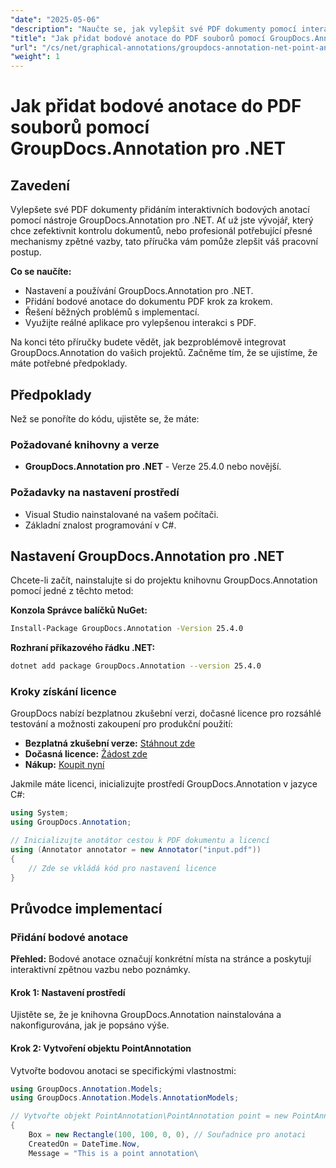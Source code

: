 ```yaml
---
"date": "2025-05-06"
"description": "Naučte se, jak vylepšit své PDF dokumenty pomocí interaktivních bodových anotací pomocí nástroje GroupDocs.Annotation pro .NET. Tato podrobná příručka zahrnuje nastavení, implementaci a řešení problémů."
"title": "Jak přidat bodové anotace do PDF souborů pomocí GroupDocs.Annotation pro .NET"
"url": "/cs/net/graphical-annotations/groupdocs-annotation-net-point-annotations-pdf/"
"weight": 1
---
```


# Jak přidat bodové anotace do PDF souborů pomocí GroupDocs.Annotation pro .NET

## Zavedení

Vylepšete své PDF dokumenty přidáním interaktivních bodových anotací pomocí nástroje GroupDocs.Annotation pro .NET. Ať už jste vývojář, který chce zefektivnit kontrolu dokumentů, nebo profesionál potřebující přesné mechanismy zpětné vazby, tato příručka vám pomůže zlepšit váš pracovní postup.

**Co se naučíte:**
- Nastavení a používání GroupDocs.Annotation pro .NET.
- Přidání bodové anotace do dokumentu PDF krok za krokem.
- Řešení běžných problémů s implementací.
- Využijte reálné aplikace pro vylepšenou interakci s PDF.

Na konci této příručky budete vědět, jak bezproblémově integrovat GroupDocs.Annotation do vašich projektů. Začněme tím, že se ujistíme, že máte potřebné předpoklady.

## Předpoklady

Než se ponoříte do kódu, ujistěte se, že máte:

### Požadované knihovny a verze
- **GroupDocs.Annotation pro .NET** - Verze 25.4.0 nebo novější.

### Požadavky na nastavení prostředí
- Visual Studio nainstalované na vašem počítači.
- Základní znalost programování v C#.

## Nastavení GroupDocs.Annotation pro .NET

Chcete-li začít, nainstalujte si do projektu knihovnu GroupDocs.Annotation pomocí jedné z těchto metod:

**Konzola Správce balíčků NuGet:**
```bash
Install-Package GroupDocs.Annotation -Version 25.4.0
```

**Rozhraní příkazového řádku .NET:**
```bash
dotnet add package GroupDocs.Annotation --version 25.4.0
```

### Kroky získání licence

GroupDocs nabízí bezplatnou zkušební verzi, dočasné licence pro rozsáhlé testování a možnosti zakoupení pro produkční použití:
- **Bezplatná zkušební verze:** [Stáhnout zde](https://releases.groupdocs.com/annotation/net/)
- **Dočasná licence:** [Žádost zde](https://purchase.groupdocs.com/temporary-license/)
- **Nákup:** [Koupit nyní](https://purchase.groupdocs.com/buy)

Jakmile máte licenci, inicializujte prostředí GroupDocs.Annotation v jazyce C#:

```csharp
using System;
using GroupDocs.Annotation;

// Inicializujte anotátor cestou k PDF dokumentu a licencí
using (Annotator annotator = new Annotator("input.pdf"))
{
    // Zde se vkládá kód pro nastavení licence
}
```

## Průvodce implementací

### Přidání bodové anotace

**Přehled:** Bodové anotace označují konkrétní místa na stránce a poskytují interaktivní zpětnou vazbu nebo poznámky.

#### Krok 1: Nastavení prostředí
Ujistěte se, že je knihovna GroupDocs.Annotation nainstalována a nakonfigurována, jak je popsáno výše.

#### Krok 2: Vytvoření objektu PointAnnotation
Vytvořte bodovou anotaci se specifickými vlastnostmi:

```csharp
using GroupDocs.Annotation.Models;
using GroupDocs.Annotation.Models.AnnotationModels;

// Vytvořte objekt PointAnnotation\PointAnnotation point = new PointAnnotation
{
    Box = new Rectangle(100, 100, 0, 0), // Souřadnice pro anotaci
    CreatedOn = DateTime.Now,
    Message = "This is a point annotation\
